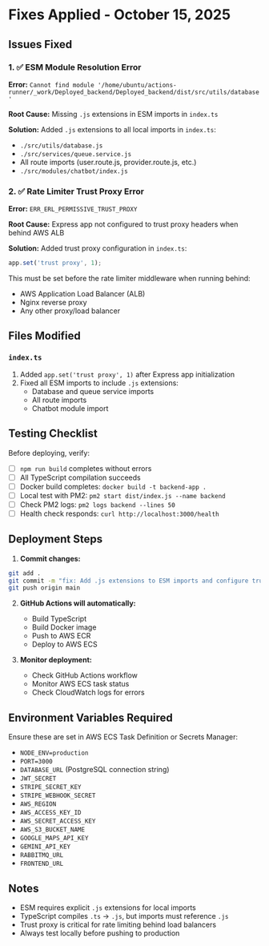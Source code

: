 # Fixes Applied - October 15, 2025

## Issues Fixed

### 1. ✅ ESM Module Resolution Error
**Error:** `Cannot find module '/home/ubuntu/actions-runner/_work/Deployed_backend/Deployed_backend/dist/src/utils/database'`

**Root Cause:** Missing `.js` extensions in ESM imports in `index.ts`

**Solution:** Added `.js` extensions to all local imports in `index.ts`:
- `./src/utils/database.js`
- `./src/services/queue.service.js`
- All route imports (user.route.js, provider.route.js, etc.)
- `./src/modules/chatbot/index.js`

### 2. ✅ Rate Limiter Trust Proxy Error
**Error:** `ERR_ERL_PERMISSIVE_TRUST_PROXY`

**Root Cause:** Express app not configured to trust proxy headers when behind AWS ALB

**Solution:** Added trust proxy configuration in `index.ts`:
```typescript
app.set('trust proxy', 1);
```

This must be set before the rate limiter middleware when running behind:
- AWS Application Load Balancer (ALB)
- Nginx reverse proxy
- Any other proxy/load balancer

## Files Modified

### `index.ts`
1. Added `app.set('trust proxy', 1)` after Express app initialization
2. Fixed all ESM imports to include `.js` extensions:
   - Database and queue service imports
   - All route imports
   - Chatbot module import

## Testing Checklist

Before deploying, verify:
- [ ] `npm run build` completes without errors
- [ ] All TypeScript compilation succeeds
- [ ] Docker build completes: `docker build -t backend-app .`
- [ ] Local test with PM2: `pm2 start dist/index.js --name backend`
- [ ] Check PM2 logs: `pm2 logs backend --lines 50`
- [ ] Health check responds: `curl http://localhost:3000/health`

## Deployment Steps

1. **Commit changes:**
```bash
git add .
git commit -m "fix: Add .js extensions to ESM imports and configure trust proxy"
git push origin main
```

2. **GitHub Actions will automatically:**
   - Build TypeScript
   - Build Docker image
   - Push to AWS ECR
   - Deploy to AWS ECS

3. **Monitor deployment:**
   - Check GitHub Actions workflow
   - Monitor AWS ECS task status
   - Check CloudWatch logs for errors

## Environment Variables Required

Ensure these are set in AWS ECS Task Definition or Secrets Manager:
- `NODE_ENV=production`
- `PORT=3000`
- `DATABASE_URL` (PostgreSQL connection string)
- `JWT_SECRET`
- `STRIPE_SECRET_KEY`
- `STRIPE_WEBHOOK_SECRET`
- `AWS_REGION`
- `AWS_ACCESS_KEY_ID`
- `AWS_SECRET_ACCESS_KEY`
- `AWS_S3_BUCKET_NAME`
- `GOOGLE_MAPS_API_KEY`
- `GEMINI_API_KEY`
- `RABBITMQ_URL`
- `FRONTEND_URL`

## Notes

- ESM requires explicit `.js` extensions for local imports
- TypeScript compiles `.ts` → `.js`, but imports must reference `.js`
- Trust proxy is critical for rate limiting behind load balancers
- Always test locally before pushing to production
